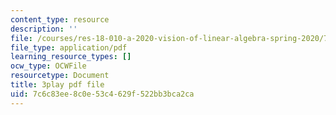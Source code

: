 ```yaml
---
content_type: resource
description: ''
file: /courses/res-18-010-a-2020-vision-of-linear-algebra-spring-2020/7c6c83ee8c0e53c4629f522bb3bca2ca_j8hEnyOiwhw.pdf
file_type: application/pdf
learning_resource_types: []
ocw_type: OCWFile
resourcetype: Document
title: 3play pdf file
uid: 7c6c83ee-8c0e-53c4-629f-522bb3bca2ca
---
```

